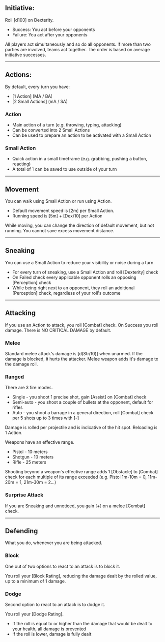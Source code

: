 ## Initiative:
Roll [d100] on Dexterity.

- Success: You act before your opponents
- Failure: You act after your opponents

All players act simultaneously and so do all opponents.
If more than two parties are involved, teams act together. The order is based on average initiative successes.

---
## Actions:
By default, every turn you have: 

- [1 Action] (MA / BA) 
- [2 Small Actions] (mA / SA)

### Action
- Main action of a turn (e.g. throwing, typing, attacking)
- Can be converted into 2 Small Actions
- Can be used to prepare an action to be activated with a Small Action

### Small Action
- Quick action in a small timeframe (e.g. grabbing, pushing a button, reacting)
- A total of 1 can be saved to use outside of your turn

---
## Movement
You can walk using Small Action or run using Action.

- Default movement speed is [2m] per Small Action.
- Running speed is [5m] + [Dex/10] per Action

While moving, you can change the direction of default movement, but not running. You cannot save excess movement distance.

---
## Sneaking
You can use a Small Action to reduce your visibility or noise during a turn.

- For every turn of sneaking, use a Small Action and roll [Dexterity] check
- On Failed check every applicable opponent rolls an opposing [Perception] check
- While being right next to an opponent, they roll an additional [Perception] check, regardless of your roll's outcome

---
## Attacking
If you use an Action to attack, you roll [Combat] check. On Success you roll damage. There is NO CRITICAL DAMAGE by default.

### Melee
Standard melee attack's damage is [d(Str/10)] when unarmed. If the damage is blocked, it hurts the attacker. 
Melee weapon adds it's damage to the damage roll.

### Ranged
There are 3 fire modes.

 - Single - you shoot 1 precise shot, gain [Assist] on [Combat] check
 - Semi-auto - you shoot a couple of bullets at the opponent, default for rifles
 - Auto - you shoot a barrage in a general direction, roll [Combat] check per 5 shots up to 3 times with [-]

Damage is rolled per projectile and is indicative of the hit spot. Reloading is 1 Action. 

Weapons have an effective range.

- Pistol - 10 meters
- Shotgun - 10 meters
- Rifle - 25 meters

Shooting beyond a weapon's effective range adds 1 [Obstacle] to [Combat] check for each multiple of its range exceeded (e.g. Pistol 1m-10m = 0, 11m-20m = 1, 21m-30m = 2...)

### Surprise Attack
If you are Sneaking and unnoticed, you gain [+] on a melee [Combat] check.

---
## Defending
What you do, whenever you are being attacked.

### Block
One out of two options to react to an attack is to block it. 

You roll your [Block Rating], reducing the damage dealt by the rolled value, up to a minimum of 1 damage. 

### Dodge
Second option to react to an attack is to dodge it.

You roll your [Dodge Rating].

- If the roll is equal to or higher than the damage that would be dealt to your health, all damage is prevented
- If the roll is lower, damage is fully dealt